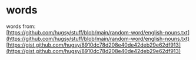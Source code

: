 # words

words from:<br>
[https://github.com/hugsy/stuff/blob/main/random-word/english-nouns.txt](https://github.com/hugsy/stuff/blob/main/random-word/english-nouns.txt)<br>
[https://gist.github.com/hugsy/8910dc78d208e40de42deb29e62df913](https://gist.github.com/hugsy/8910dc78d208e40de42deb29e62df913)
